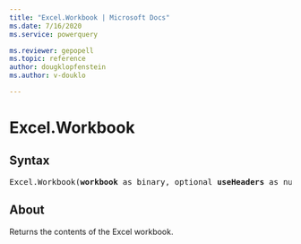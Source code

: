 ```yaml
---
title: "Excel.Workbook | Microsoft Docs"
ms.date: 7/16/2020
ms.service: powerquery

ms.reviewer: gepopell
ms.topic: reference
author: dougklopfenstein
ms.author: v-douklo

---
```

# Excel.Workbook
  
## Syntax

<pre>
Excel.Workbook(<b>workbook</b> as binary, optional <b>useHeaders</b> as nullable logical, optional <b>delayTypes</b> as nullable logical) as table
</pre>

## About  
Returns the contents of the Excel workbook.  
